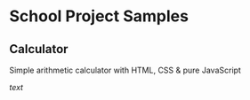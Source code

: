 # School Project Samples

## Calculator

Simple arithmetic calculator with HTML, CSS & pure JavaScript

_text_